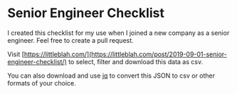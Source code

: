 # Senior Engineer Checklist

I created this checklist for my use when I joined a new company as a senior engineer. Feel free to create a pull request.

Visit [https://littleblah.com/](https://littleblah.com/post/2019-09-01-senior-engineer-checklist/) to select, filter and download this data as csv.

You can also download and use [jq](https://stedolan.github.io/jq/) to convert this JSON to csv or other formats of your choice.
